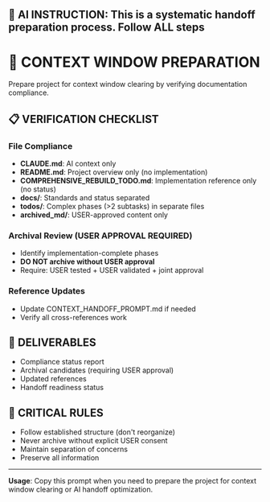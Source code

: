 **🤖 AI INSTRUCTION**: This is a systematic handoff preparation process.
  Follow ALL steps
---

# 🧹 CONTEXT WINDOW PREPARATION

Prepare project for context window clearing by verifying documentation compliance.

## 📋 VERIFICATION CHECKLIST

### **File Compliance**
- **CLAUDE.md**: AI context only 
- **README.md**: Project overview only (no implementation)
- **COMPREHENSIVE_REBUILD_TODO.md**: Implementation reference only (no status)
- **docs/**: Standards and status separated
- **todos/**: Complex phases (>2 subtasks) in separate files
- **archived_md/**: USER-approved content only

### **Archival Review (USER APPROVAL REQUIRED)**
- Identify implementation-complete phases
- **DO NOT archive without USER approval**
- Require: USER tested + USER validated + joint approval

### **Reference Updates**
- Update CONTEXT_HANDOFF_PROMPT.md if needed
- Verify all cross-references work

## 🎯 DELIVERABLES
- Compliance status report
- Archival candidates (requiring USER approval)
- Updated references
- Handoff readiness status

## 🚨 CRITICAL RULES
- Follow established structure (don't reorganize)
- Never archive without explicit USER consent
- Maintain separation of concerns
- Preserve all information

---

**Usage**: Copy this prompt when you need to prepare the project for context window clearing or AI handoff optimization.